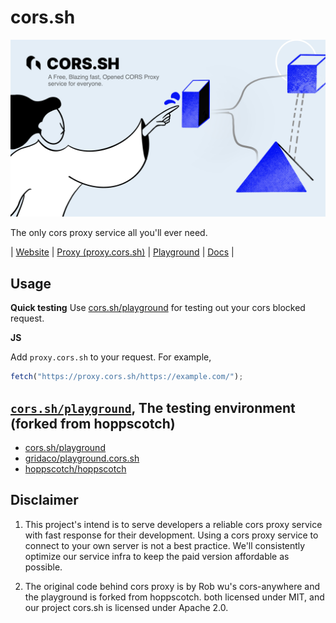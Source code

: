 # cors.sh

![cors.sh](./branding/artwork_cors.sh.jpg)

The only cors proxy service all you'll ever need.

| [Website](https://cors.sh) | [Proxy (proxy.cors.sh)](https://proxy.cors.sh) | [Playground](https://cors.sh/playground) | [Docs](https://cors.sh/docs) |

## Usage

**Quick testing**
Use [cors.sh/playground](https://cors.sh/playground) for testing out your cors blocked request.

**JS**

Add `proxy.cors.sh` to your request. For example,

```js
fetch("https://proxy.cors.sh/https://example.com/");
```

## [`cors.sh/playground`](https://cors.sh/playground), The testing environment (forked from hoppscotch)

- [cors.sh/playground](https://cors.sh/playground)
- [gridaco/playground.cors.sh](https://github.com/gridaco/playground.cors.sh)
- [hoppscotch/hoppscotch](https://github.com/hoppscotch/hoppscotch)

## Disclaimer

1. This project's intend is to serve developers a reliable cors proxy service with fast response for their development.
   Using a cors proxy service to connect to your own server is not a best practice.
   We'll consistently optimize our service infra to keep the paid version affordable as possible.

2. The original code behind cors proxy is by Rob wu's cors-anywhere and the playground is forked from hoppscotch. both licensed under MIT, and our project cors.sh is licensed under Apache 2.0.
